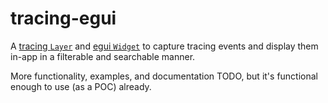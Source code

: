 # tracing-egui

A [tracing `Layer`](https://docs.rs/tracing-subscriber/0.2.20/tracing_subscriber/layer/trait.Layer.html)
and [egui `Widget`](https://docs.rs/egui/0.13.1/egui/widgets/trait.Widget.html) to capture tracing events
and display them in-app in a filterable and searchable manner.

More functionality, examples, and documentation TODO, but it's functional enough to use (as a POC) already.
